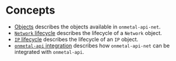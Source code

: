 # Concepts

* [Objects](objects.md) describes the objects available in
  `onmetal-api-net`.
* [`Network` lifecycle](network-lifecycle.md) describes the lifecycle
  of a `Network` object.
* [`IP` lifecycle](ip-lifecycle.md) describes the lifecycle
  of an `IP` object.
* [`onmetal-api` integration](onmetal-api-integration.md) describes how
  `onmetal-api-net` can be integrated with `onmetal-api`.
